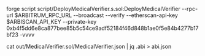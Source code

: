 forge script script/DeployMedicalVerifier.s.sol:DeployMedicalVerifier --rpc-url $ARBITRUM_RPC_URL --broadcast --verify --etherscan-api-key $ARBISCAN_API_KEY --private-key 0xb4f5dd6e8ca877bee85b5c54ce9adf52184f46d848b1ae0f5e84b4277b17bf23 -vvvv


cat out/MedicalVerifier.sol/MedicalVerifier.json | jq .abi > abi.json

